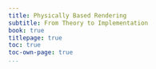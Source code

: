 ```yaml
---
title: Physically Based Rendering
subtitle: From Theory to Implementation
book: true
titlepage: true
toc: true
toc-own-page: true
...
```


